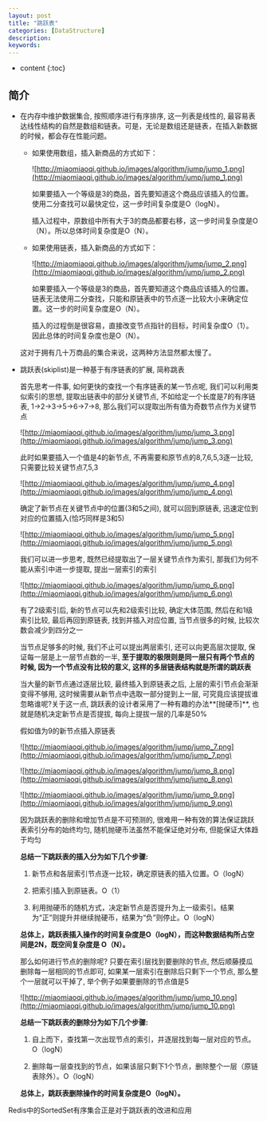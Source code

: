 ```yaml
---
layout: post
title: "跳跃表"
categories: [DataStructure]
description:
keywords:
---
```


* content
{:toc} 

## 简介

* 在内存中维护数据集合, 按照顺序进行有序排序, 这一列表是线性的, 最容易表达线性结构的自然是数组和链表。可是，无论是数组还是链表，在插入新数据的时候，都会存在性能问题。

    * 如果使用数组，插入新商品的方式如下：
    
        ![http://miaomiaoqi.github.io/images/algorithm/jump/jump_1.png](http://miaomiaoqi.github.io/images/algorithm/jump/jump_1.png)
    
        如果要插入一个等级是3的商品，首先要知道这个商品应该插入的位置。使用二分查找可以最快定位，这一步时间复杂度是O（logN）。
    
        插入过程中，原数组中所有大于3的商品都要右移，这一步时间复杂度是O（N）。所以总体时间复杂度是O（N）。
    
    * 如果使用链表，插入新商品的方式如下：
    
        ![http://miaomiaoqi.github.io/images/algorithm/jump/jump_2.png](http://miaomiaoqi.github.io/images/algorithm/jump/jump_2.png)
    
        如果要插入一个等级是3的商品，首先要知道这个商品应该插入的位置。链表无法使用二分查找，只能和原链表中的节点逐一比较大小来确定位置。这一步的时间复杂度是O（N）。
    
        插入的过程倒是很容易，直接改变节点指针的目标，时间复杂度O（1）。因此总体的时间复杂度也是O（N）。

    这对于拥有几十万商品的集合来说，这两种方法显然都太慢了。

* 跳跃表(skiplist)是一种基于有序链表的扩展, 简称跳表

    首先思考一件事, 如何更快的查找一个有序链表的某一节点呢, 我们可以利用类似索引的思想, 提取出链表中的部分关键节点, 不如给定一个长度是7的有序链表, 1->2->3->5->6->7->8, 那么我们可以提取出所有值为奇数节点作为关键节点

    ![http://miaomiaoqi.github.io/images/algorithm/jump/jump_3.png](http://miaomiaoqi.github.io/images/algorithm/jump/jump_3.png)

    此时如果要插入一个值是4的新节点, 不再需要和原节点的8,7,6,5,3逐一比较, 只需要比较关键节点7,5,3

    ![http://miaomiaoqi.github.io/images/algorithm/jump/jump_4.png](http://miaomiaoqi.github.io/images/algorithm/jump/jump_4.png)

    确定了新节点在关键节点中的位置(3和5之间), 就可以回到原链表, 迅速定位到对应的位置插入(恰巧同样是3和5)

    ![http://miaomiaoqi.github.io/images/algorithm/jump/jump_5.png](http://miaomiaoqi.github.io/images/algorithm/jump/jump_5.png)

    我们可以进一步思考, 既然已经提取出了一层关键节点作为索引, 那我们为何不能从索引中进一步提取, 提出一层索引的索引

    ![http://miaomiaoqi.github.io/images/algorithm/jump/jump_6.png](http://miaomiaoqi.github.io/images/algorithm/jump/jump_6.png)
    
    有了2级索引后, 新的节点可以先和2级索引比较, 确定大体范围, 然后在和1级索引比较, 最后再回到原链表, 找到并插入对应位置, 当节点很多的时候, 比较次数会减少到四分之一
    
    当节点足够多的时候, 我们不止可以提出两层索引, 还可以向更高层次提取, 保证每一层是上一层节点数的一半, **至于提取的极限则是同一层只有两个节点的时候, 因为一个节点没有比较的意义, 这样的多层链表结构就是所谓的跳跃表**

    当大量的新节点通过逐层比较, 最终插入到原链表之后, 上层的索引节点会渐渐变得不够用,
这时候需要从新节点中选取一部分提到上一层, 可究竟应该提拔谁忽略谁呢?关于这一点, 跳跃表的设计者采用了一种有趣的办法**[抛硬币]**, 也就是随机决定新节点是否提拔, 每向上提拔一层的几率是50%

    假如值为9的新节点插入原链表

    ![http://miaomiaoqi.github.io/images/algorithm/jump/jump_7.png](http://miaomiaoqi.github.io/images/algorithm/jump/jump_7.png)

    ![http://miaomiaoqi.github.io/images/algorithm/jump/jump_8.png](http://miaomiaoqi.github.io/images/algorithm/jump/jump_8.png)

    ![http://miaomiaoqi.github.io/images/algorithm/jump/jump_9.png](http://miaomiaoqi.github.io/images/algorithm/jump/jump_9.png)

    因为跳跃表的删除和增加节点是不可预测的, 很难用一种有效的算法保证跳跃表索引分布的始终均匀, 随机抛硬币法虽然不能保证绝对分布, 但能保证大体趋于均匀

    **总结一下跳跃表的插入分为如下几个步骤:**

    1. 新节点和各层索引节点逐一比较，确定原链表的插入位置。O（logN）

    1. 把索引插入到原链表。O（1）

    1. 利用抛硬币的随机方式，决定新节点是否提升为上一级索引。结果为“正”则提升并继续抛硬币，结果为“负”则停止。O（logN）

    **总体上，跳跃表插入操作的时间复杂度是O（logN），而这种数据结构所占空间是2N，既空间复杂度是 O（N）。**

    那么如何进行节点的删除呢? 只要在索引层找到要删除的节点, 然后顺藤摸瓜删除每一层相同的节点即可, 如果某一层索引在删除后只剩下一个节点, 那么整个一层就可以干掉了, 举个例子如果要删除的节点值是5

    ![http://miaomiaoqi.github.io/images/algorithm/jump/jump_10.png](http://miaomiaoqi.github.io/images/algorithm/jump/jump_10.png)

    **总结一下跳跃表的删除分为如下几个步骤:**

    1. 自上而下，查找第一次出现节点的索引，并逐层找到每一层对应的节点。O（logN）

    1. 删除每一层查找到的节点，如果该层只剩下1个节点，删除整个一层（原链表除外）。O（logN）

    **总体上，跳跃表删除操作的时间复杂度是O（logN）。**

Redis中的SortedSet有序集合正是对于跳跃表的改进和应用




​    

